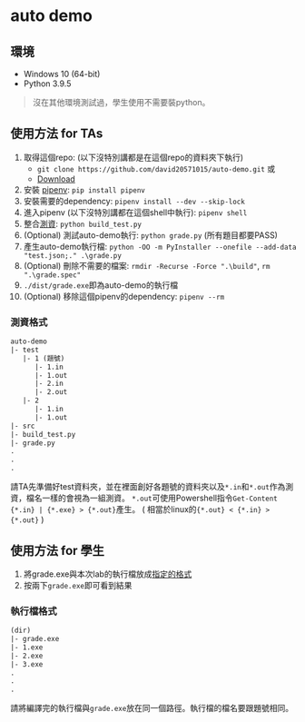 # auto demo

## 環境

* Windows 10 (64-bit)
* Python 3.9.5

> 沒在其他環境測試過，學生使用不需要裝python。

## 使用方法 for TAs

1. 取得這個repo: (以下沒特別講都是在這個repo的資料夾下執行)
   * `git clone https://github.com/david20571015/auto-demo.git` 或
   * [Download](https://github.com/david20571015/auto-demo/archive/refs/heads/main.zip)
2. 安裝 [pipenv](https://pypi.org/project/pipenv/): `pip install pipenv`
3. 安裝需要的dependency: `pipenv install --dev --skip-lock`
4. 進入pipenv (以下沒特別講都在這個shell中執行): `pipenv shell`
5. 整合[測資](https://github.com/david20571015/auto-demo#測資格式): `python build_test.py`
6. (Optional) 測試auto-demo執行: `python grade.py` (所有題目都要PASS)
7. 產生auto-demo執行檔: `python -OO -m PyInstaller --onefile --add-data "test.json;." .\grade.py`
8. (Optional) 刪除不需要的檔案: `rmdir -Recurse -Force ".\build"`, `rm ".\grade.spec"`
9. `./dist/grade.exe`即為auto-demo的執行檔
10. (Optional) 移除這個pipenv的dependency: `pipenv --rm`

### 測資格式

```txt
auto-demo
|- test
   |- 1 (題號)
      |- 1.in
      |- 1.out
      |- 2.in
      |- 2.out
   |- 2
      |- 1.in
      |- 1.out
|- src
|- build_test.py
|- grade.py
.
.
.
```

請TA先準備好test資料夾，並在裡面創好各題號的資料夾以及`*.in`和`*.out`作為測資，檔名一樣的會視為一組測資。
`*.out`可使用Powershell指令`Get-Content {*.in} | {*.exe} > {*.out}`產生。
( 相當於linux的`{*.out} < {*.in} > {*.out}` )

## 使用方法 for 學生

1. 將grade.exe與本次lab的執行檔放成[指定的格式](https://github.com/david20571015/auto-demo#執行檔格式)
2. 按兩下`grade.exe`即可看到結果

### 執行檔格式

```txt
(dir)
|- grade.exe
|- 1.exe
|- 2.exe
|- 3.exe
.
.
.
```

請將編譯完的執行檔與`grade.exe`放在同一個路徑。執行檔的檔名要跟題號相同。
